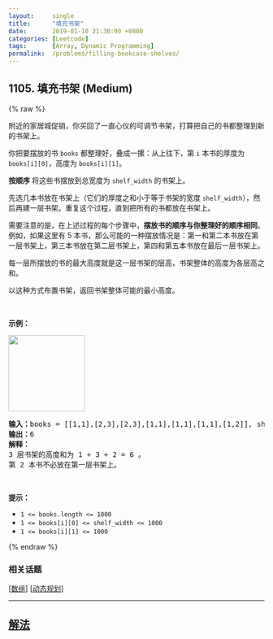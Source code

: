```yaml
---
layout:     single
title:      "填充书架"
date:       2019-01-10 21:30:00 +0800
categories: [Leetcode]
tags:       [Array, Dynamic Programming]
permalink:  /problems/filling-bookcase-shelves/
---
```


## 1105. 填充书架 (Medium)

{% raw %}

<p>附近的家居城促销，你买回了一直心仪的可调节书架，打算把自己的书都整理到新的书架上。</p>

<p>你把要摆放的书 <code>books</code>&nbsp;都整理好，叠成一摞：从上往下，第 <code>i</code>&nbsp;本书的厚度为 <code>books[i][0]</code>，高度为 <code>books[i][1]</code>。</p>

<p><strong>按顺序</strong>&nbsp;将这些书摆放到总宽度为&nbsp;<code>shelf_width</code> 的书架上。</p>

<p>先选几本书放在书架上（它们的厚度之和小于等于书架的宽度 <code>shelf_width</code>），然后再建一层书架。重复这个过程，直到把所有的书都放在书架上。</p>

<p>需要注意的是，在上述过程的每个步骤中，<strong>摆放书的顺序与你整理好的顺序相同</strong>。 例如，如果这里有 5 本书，那么可能的一种摆放情况是：第一和第二本书放在第一层书架上，第三本书放在第二层书架上，第四和第五本书放在最后一层书架上。</p>

<p>每一层所摆放的书的最大高度就是这一层书架的层高，书架整体的高度为各层高之和。</p>

<p>以这种方式布置书架，返回书架整体可能的最小高度。</p>

<p>&nbsp;</p>

<p><strong>示例：</strong></p>

<p><img alt="" src="https://assets.leetcode-cn.com/aliyun-lc-upload/uploads/2019/06/28/shelves.png" style="width: 150px;"></p>

<pre><strong>输入：</strong>books = [[1,1],[2,3],[2,3],[1,1],[1,1],[1,1],[1,2]], shelf_width = 4
<strong>输出：</strong>6
<strong>解释：</strong>
3 层书架的高度和为 1 + 3 + 2 = 6 。
第 2 本书不必放在第一层书架上。
</pre>

<p>&nbsp;</p>

<p><strong>提示：</strong></p>

<ul>
	<li><code>1 &lt;= books.length &lt;= 1000</code></li>
	<li><code>1 &lt;= books[i][0] &lt;= shelf_width &lt;= 1000</code></li>
	<li><code>1 &lt;= books[i][1] &lt;= 1000</code></li>
</ul>

{% endraw %}

### 相关话题
  [[数组](https://github.com/awesee/leetcode/tree/main/tag/array/README.md)]
  [[动态规划](https://github.com/awesee/leetcode/tree/main/tag/dynamic-programming/README.md)]

---

## [解法](https://github.com/awesee/leetcode/tree/main/problems/filling-bookcase-shelves)

